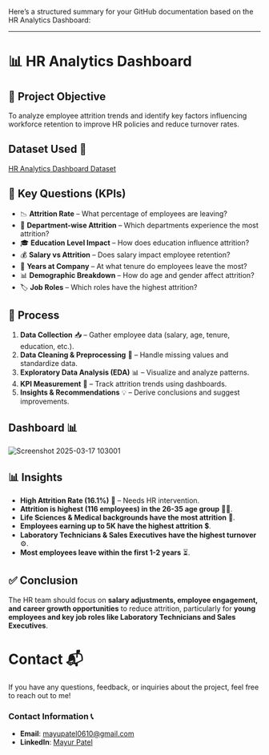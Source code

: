 Here’s a structured summary for your GitHub documentation based on the HR Analytics Dashboard:  

---

# 📊 HR Analytics Dashboard  

## 🎯 Project Objective  
To analyze employee attrition trends and identify key factors influencing workforce retention to improve HR policies and reduce turnover rates.  

## Dataset Used 📂
[HR Analytics Dashboard Dataset]()

## 📌 Key Questions (KPIs)  
- 📉 **Attrition Rate** – What percentage of employees are leaving?  
- 🏢 **Department-wise Attrition** – Which departments experience the most attrition?  
- 🎓 **Education Level Impact** – How does education influence attrition?  
- 💰 **Salary vs Attrition** – Does salary impact employee retention?  
- 📅 **Years at Company** – At what tenure do employees leave the most?  
- 📊 **Demographic Breakdown** – How do age and gender affect attrition?  
- 🏷 **Job Roles** – Which roles have the highest attrition?  

## 🔄 Process  
1. **Data Collection** 📥 – Gather employee data (salary, age, tenure, education, etc.).  
2. **Data Cleaning & Preprocessing** 🧹 – Handle missing values and standardize data.  
3. **Exploratory Data Analysis (EDA)** 📊 – Visualize and analyze patterns.  
4. **KPI Measurement** 📏 – Track attrition trends using dashboards.  
5. **Insights & Recommendations** 💡 – Derive conclusions and suggest improvements.

## Dashboard 📊
![Screenshot 2025-03-17 103001](https://github.com/user-attachments/assets/30866501-8774-4584-89e6-a2e6936e3d3c)


## 📊 Insights  
- **High Attrition Rate (16.1%)** 🚨 – Needs HR intervention.  
- **Attrition is highest (116 employees) in the 26-35 age group** 👨‍💼.  
- **Life Sciences & Medical backgrounds have the most attrition** 🏥.  
- **Employees earning up to 5K have the highest attrition** 💲.  
- **Laboratory Technicians & Sales Executives have the highest turnover** ⚙️.  
- **Most employees leave within the first 1-2 years** ⏳.  

## ✅ Conclusion  
The HR team should focus on **salary adjustments, employee engagement, and career growth opportunities** to reduce attrition, particularly for **young employees and key job roles like Laboratory Technicians and Sales Executives**.  

# Contact 📬

If you have any questions, feedback, or inquiries about the project, feel free to reach out to me!

### Contact Information 📞

- **Email**: [mayupatel0610@gmail.com](mailto:mayupatel0610@gmail.com)
- **LinkedIn**: [Mayur Patel](https://www.linkedin.com/in/mayurpatel0610)
